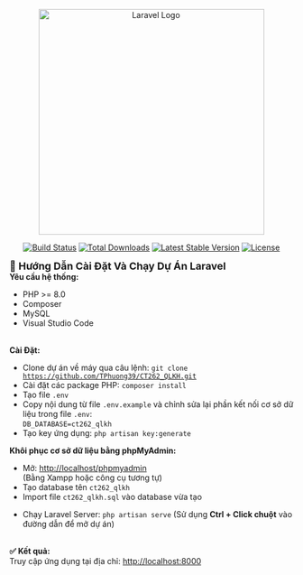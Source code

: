 <p align="center"><a href="https://laravel.com" target="_blank"><img src="https://raw.githubusercontent.com/laravel/art/master/logo-lockup/5%20SVG/2%20CMYK/1%20Full%20Color/laravel-logolockup-cmyk-red.svg" width="400" alt="Laravel Logo"></a></p>

<p align="center">
<a href="https://github.com/laravel/framework/actions"><img src="https://github.com/laravel/framework/workflows/tests/badge.svg" alt="Build Status"></a>
<a href="https://packagist.org/packages/laravel/framework"><img src="https://img.shields.io/packagist/dt/laravel/framework" alt="Total Downloads"></a>
<a href="https://packagist.org/packages/laravel/framework"><img src="https://img.shields.io/packagist/v/laravel/framework" alt="Latest Stable Version"></a>
<a href="https://packagist.org/packages/laravel/framework"><img src="https://img.shields.io/packagist/l/laravel/framework" alt="License"></a>

<b style="font-size: 18px;">🚀 Hướng Dẫn Cài Đặt Và Chạy Dự Án Laravel</b>
<br><b>Yêu cầu hệ thống:</b><br>
- PHP >= 8.0<br>
- Composer<br>
- MySQL<br>
- Visual Studio Code<br>

<br><b>Cài Đặt:</b><br>
- Clone dự án về máy qua câu lệnh: 
  <code>git clone https://github.com/TPhuong39/CT262_QLKH.git</code><br>
- Cài đặt các package PHP: 
  <code>composer install</code><br>
- Tạo file <code>.env</code><br>
- Copy nội dung từ file <code>.env.example</code> và chỉnh sửa lại phần kết nối cơ sở dữ liệu trong file <code>.env</code>:<br>
  <code>DB_DATABASE=ct262_qlkh</code><br>
- Tạo key ứng dụng:
  <code>php artisan key:generate</code><br>

<b>Khôi phục cơ sở dữ liệu bằng phpMyAdmin:</b><br>
+ Mở: <a href="http://localhost/phpmyadmin" target="_blank">http://localhost/phpmyadmin</a><br> (Bằng Xampp hoặc công cụ tương tự)
+ Tạo database tên <code>ct262_qlkh</code><br>
+ Import file <code>ct262_qlkh.sql</code> vào database vừa tạo<br>

- Chạy Laravel Server: 
  <code>php artisan serve</code> 
  (Sử dụng <b>Ctrl + Click chuột</b> vào đường dẫn để mở dự án)<br>

<br><b>✅ Kết quả:</b><br>
Truy cập ứng dụng tại địa chỉ: 
<a href="http://localhost:8000" target="_blank">http://localhost:8000</a>




